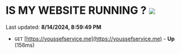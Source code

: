 # IS MY WEBSITE RUNNING ? [![](https://img.shields.io/static/v1?label=Sponsor&message=%E2%9D%A4&logo=GitHub&color=%23fe8e86)](https://github.com/sponsors/Youssef-Lehmam)

Last updated: **8/14/2024, 8:59:49 PM**

- `GET` [https://youssefservice.me](https://youssefservice.me) - **Up** (156ms)

